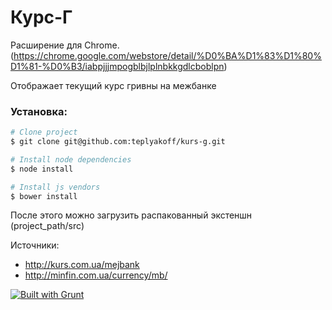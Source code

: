 Курс-Г
======

Расширение для Chrome. (https://chrome.google.com/webstore/detail/%D0%BA%D1%83%D1%80%D1%81-%D0%B3/iabpjjjmpogblbjlplnbkkgdlcboblpn)

Отображает текущий курс гривны на межбанке

### Установка:

```bash
# Clone project
$ git clone git@github.com:teplyakoff/kurs-g.git

# Install node dependencies
$ node install

# Install js vendors
$ bower install
```

После этого можно загрузить распакованный экстеншн (project_path/src)

Источники:
* http://kurs.com.ua/mejbank
* http://minfin.com.ua/currency/mb/

[![Built with Grunt](https://cdn.gruntjs.com/builtwith.png)](http://gruntjs.com/)
